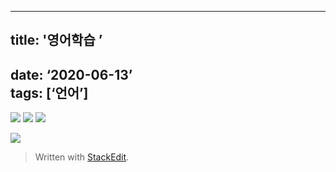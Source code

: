 
---
## title: '영어학습 ’  
date: ‘2020-06-13’  
tags: [‘언어’]
---

![](https://i.ibb.co/8NdYZ6N/02.png)
![](https://i.ibb.co/6nzTYyj/03.png)
![](https://i.ibb.co/2NSTNY8/04.png)

![](https://i.ibb.co/Hr6w6mQ/01.png)

> Written with [StackEdit](https://stackedit.io/).
<!--stackedit_data:
eyJoaXN0b3J5IjpbLTE0MzQ5MzY2ODgsMjAyMDMzNzk1M119
-->